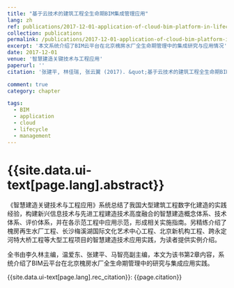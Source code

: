```yaml
---
title: "基于云技术的建筑工程全生命期BIM集成管理应用"
lang: zh
ref: publications/2017-12-01-application-of-cloud-bim-platform-in-lifecycle-management-of-huafang-water-plant
collection: publications
permalink: /publications/2017-12-01-application-of-cloud-bim-platform-in-lifecycle-management-of-huafang-water-plant
excerpt: '本文系统介绍了BIM云平台在北京槐房水厂全生命期管理中的集成研究与应用情况'
date: 2017-12-01
venue: '智慧建造关键技术与工程应用'
paperurl: ''
citation: '张建平, 林佳瑞, 张云翼 (2017). &quot;基于云技术的建筑工程全生命期BIM集成管理应用&quot; <i>智慧建造关键技术与工程应用</i>. 31-50. 中国建筑工业出版社. 中国, 北京.'

comment: true
category: chapter

tags: 
  - BIM
  - application
  - cloud
  - lifecycle
  - management
---
```



{{site.data.ui-text[page.lang].abstract}}
====

《智慧建造关键技术与工程应用》系统总结了我国大型建筑工程数字化建造的实践经验，构建新兴信息技术与先进工程建造技术高度融合的智慧建造概念体系、技术体系、评价体系，并在各示范工程中应用示范，形成相关实施指南。另精练介绍了槐房再生水厂工程、长沙梅溪湖国际文化艺术中心工程、北京新机构工程、跨永定河特大桥工程等大型工程项目的智慧建造技术应用实践，为读者提供实例介绍。

全书由李久林主编，温爱东、张建平、马智亮副主编，本文为该书第2章内容，系统介绍了BIM云平台在北京槐房水厂全生命期管理中的研究与集成应用实践。

{{site.data.ui-text[page.lang].rec_citation}}: {{page.citation}}